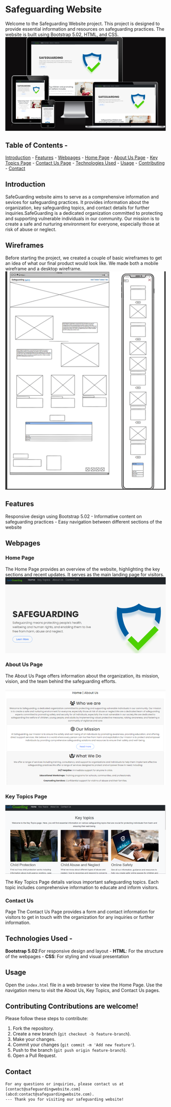# Safeguarding Website
Welcome to the Safeguarding Website project. This project is designed to provide essential information and resources on safeguarding practices. The website is built using Bootstrap 5.02, HTML, and CSS.
<img>
![responsive mockup](assets/images/websitesafegaurding.png)
## Table of Contents -
[Introduction](#introduction) -
[Features](#features) -
 [Webpages](#webpages) -
 [Home Page](#home-page) -
 [About Us Page](#about-us-page) -
 [Key Topics Page](#key-topics-page) -
  [Contact Us Page](#contact-us-page) -
  [Technologies Used](#technologies-used) -
  [Usage](#usage) -
  [Contributing](#contributing) -
  [Contact](#contact)
  ## Introduction
  SafeGuarding website aims to serve as a comprehensive information and sevices for safeguarding practices. It provides information about the organization, key safeguarding topics, and contact details for further inquiries.SafeGuarding is a dedicated organization committed to protecting and supporting vulnerable individuals in our community. Our mission is to create a safe and nurturing environment for everyone, especially those at risk of abuse or neglect.
  ## Wireframes
   Before starting the project, we created a couple of basic wireframes to get an idea of what our final product would look like. We made both a mobile wireframe and a desktop wireframe.
   <img>
   ![mobile and Desktop wireframe](assets/images/wireframe.png)
  ## Features
   Responsive design using Bootstrap 5.02 - Informative content on safeguarding practices - Easy navigation between different sections of the website
  ## Webpages
  ### Home Page
   The Home Page provides an overview of the website, highlighting the key sections and recent updates. It serves as the main landing page for visitors.
   <img>
   ![responsive homepage](assets/images/home_page.png)
  ### About Us Page
  
   The About Us Page offers information about the organization, its mission, vision, and the team behind the safeguarding efforts.
   <br>
  <img>
  <br>
   ![responsive about us page](assets/images/aboutuspage.png)
   <br>
   ### Key Topics Page
   ![key topics](assets/images/key_topics.png)
    
    
   The Key Topics Page details various important safeguarding topics. Each topic includes comprehensive information to educate and inform visitors.
   ### Contact Us
   Page The Contact Us Page provides a form and contact information for visitors to get in touch with the organization for any inquiries or further information.
   ## Technologies Used -
   **Bootstrap 5.02**:For responsive design and layout -
   **HTML**: For the structure of the webpages -
   **CSS**: For styling and visual presentation
   ## Usage
   Open the `index.html` file in a web browser to view the Home Page. Use the navigation menu to visit the About Us, Key Topics, and Contact Us pages.
   ## Contributing Contributions are welcome!
   Please follow these steps to contribute:
   1. Fork the repository.
   2. Create a new branch (`git checkout -b feature-branch`).
   3. Make your changes.
   4. Commit your changes (`git commit -m 'Add new feature'`).
   5. Push to the branch (`git push origin feature-branch`).
   6. Open a Pull Request.
   ## Contact
    For any questions or inquiries, please contact us at [contact@safeguardingwebsite.com](abcd:contact@safeguardingwebsite.com).
    --- Thank you for visiting our safeguarding website!
